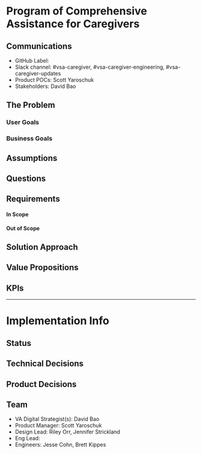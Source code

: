 # Program of Comprehensive Assistance for Caregivers

## Communications
- GitHub Label: 
- Slack channel: #vsa-caregiver, #vsa-caregiver-engineering, #vsa-caregiver-updates
- Product POCs: Scott Yaroschuk
- Stakeholders: David Bao

## The Problem


### User Goals


### Business Goals


## Assumptions

## Questions

## Requirements
#### In Scope 

#### Out of Scope

## Solution Approach

## Value Propositions

## KPIs

---

# Implementation Info

## Status

## Technical Decisions

## Product Decisions

## Team

- VA Digital Strategist(s): David Bao
- Product Manager: Scott Yaroschuk
- Design Lead: Riley Orr, Jennifer Strickland
- Eng Lead: 
- Engineers: Jesse Cohn, Brett Kippes
   
